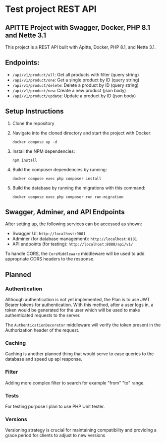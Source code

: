 # Test project REST API
## APITTE Project with Swagger, Docker, PHP 8.1 and Nette 3.1

This project is a REST API built with Apitte, Docker, PHP 8.1, and Nette 3.1.
## Endpoints:
- `/api/v1/product/all`: Get all products with filter (query string)
- `/api/v1/product/one`: Get a single product by ID (query string)
- `/api/v1/product/delete`: Delete a product by ID (query string)
- `/api/v1/product/new`: Create a new product (json body)
- `/api/v1/product/update`: Update a product by ID (json body)

## Setup Instructions

1. Clone the repository

2. Navigate into the cloned directory and start the project with Docker:

   `docker compose up -d`

3. Install the NPM dependencies:

   `npm install`

4. Build the composer dependencies by running:

   `docker compose exec php composer install`

5. Build the database by running the migrations with this command:

   `docker compose exec php composer run run-migration`

## Swagger, Adminer, and API Endpoints
After setting up, the following services can be accessed as shown:

- Swagger UI: `http://localhost:9001`
- Adminer (for database management): `http://localhost:8181`
- API endpoints (for testing): `http://localhost:8080/api/v1/`

To handle CORS, the `CorsMiddleware` middleware will be used to add appropriate CORS headers to the response.

## Planned

### Authentication
Although authentication is not yet implemented, the Plan is to use JWT Bearer tokens for authentication. With this method, after a user logs in, a token would be generated for the user which will be used to make authenticated requests to the server.

The `AuthenticationDecorator` middleware will verify the token present in the Authorization header of the request.

### Caching
Caching is another planned thing that would serve to ease queries to the database and speed up api response.

### Filter
Adding more complex filter to search for example "from" "to" range. 

### Tests
For testing purpose I plan to use PHP Unit tester.

### Versions
Versioning strategy is crucial for maintaining compatibility and providing a grace period for clients to adjust to new versions